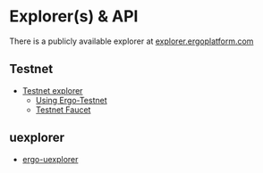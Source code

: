 # Explorer(s) & API

There is a publicly available explorer at [explorer.ergoplatform.com](https://explorer.ergoplatform.com/)

## Testnet

- [Testnet explorer](https://testnet.ergoplatform.com/)
    - [Using Ergo-Testnet](https://github.com/ergoplatform/ergo/wiki/Ergo-Testnet)
    - [Testnet Faucet](https://testnet.ergofaucet.org/)


## uexplorer

- [ergo-uexplorer](https://github.com/pragmaxim/ergo-uexplorer/)